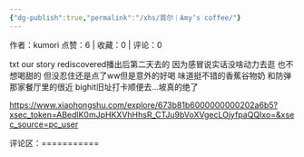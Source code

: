 ```yaml
---
{"dg-publish":true,"permalink":"/xhs/首尔｜Amy‘s coffee/"}
---
```


作者：kumori
点赞：6   |   收藏：0   |   评论：0

txt our story rediscovered播出后第二天去的 因为感冒说实话没啥动力去逛 也不想喝甜的 但没忍住还是点了ww但是意外的好喝 味道挺不错的香蕉谷物奶 和防弹那家餐厅里的很近 bighit旧址打卡顺便去…坡真的绝了

https://www.xiaohongshu.com/explore/673b81b6000000000202a6b5?xsec_token=ABedlK0mJpHKXVhHhsR_CTJu9bVoXVgecLOjyfpaQQIxo=&xsec_source=pc_user

评论区：===========

